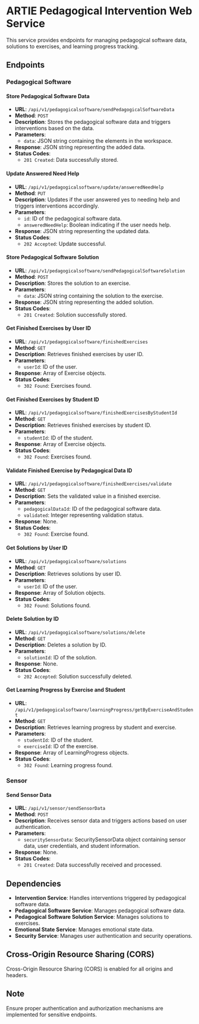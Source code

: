 # ARTIE Pedagogical Intervention Web Service

This service provides endpoints for managing pedagogical software data, solutions to exercises, and learning progress tracking.

## Endpoints

### Pedagogical Software

#### Store Pedagogical Software Data
- **URL**: `/api/v1/pedagogicalsoftware/sendPedagogicalSoftwareData`
- **Method**: `POST`
- **Description**: Stores the pedagogical software data and triggers interventions based on the data.
- **Parameters**:
  - `data`: JSON string containing the elements in the workspace.
- **Response**: JSON string representing the added data.
- **Status Codes**:
  - `201 Created`: Data successfully stored.

#### Update Answered Need Help
- **URL**: `/api/v1/pedagogicalsoftware/update/answeredNeedHelp`
- **Method**: `PUT`
- **Description**: Updates if the user answered yes to needing help and triggers interventions accordingly.
- **Parameters**:
  - `id`: ID of the pedagogical software data.
  - `answeredNeedHelp`: Boolean indicating if the user needs help.
- **Response**: JSON string representing the updated data.
- **Status Codes**:
  - `202 Accepted`: Update successful.

#### Store Pedagogical Software Solution
- **URL**: `/api/v1/pedagogicalsoftware/sendPedagogicalSoftwareSolution`
- **Method**: `POST`
- **Description**: Stores the solution to an exercise.
- **Parameters**:
  - `data`: JSON string containing the solution to the exercise.
- **Response**: JSON string representing the added solution.
- **Status Codes**:
  - `201 Created`: Solution successfully stored.

#### Get Finished Exercises by User ID
- **URL**: `/api/v1/pedagogicalsoftware/finishedExercises`
- **Method**: `GET`
- **Description**: Retrieves finished exercises by user ID.
- **Parameters**:
  - `userId`: ID of the user.
- **Response**: Array of Exercise objects.
- **Status Codes**:
  - `302 Found`: Exercises found.

#### Get Finished Exercises by Student ID
- **URL**: `/api/v1/pedagogicalsoftware/finishedExercisesByStudentId`
- **Method**: `GET`
- **Description**: Retrieves finished exercises by student ID.
- **Parameters**:
  - `studentId`: ID of the student.
- **Response**: Array of Exercise objects.
- **Status Codes**:
  - `302 Found`: Exercises found.

#### Validate Finished Exercise by Pedagogical Data ID
- **URL**: `/api/v1/pedagogicalsoftware/finishedExercises/validate`
- **Method**: `GET`
- **Description**: Sets the validated value in a finished exercise.
- **Parameters**:
  - `pedagogicalDataId`: ID of the pedagogical software data.
  - `validated`: Integer representing validation status.
- **Response**: None.
- **Status Codes**:
  - `302 Found`: Exercise found.

#### Get Solutions by User ID
- **URL**: `/api/v1/pedagogicalsoftware/solutions`
- **Method**: `GET`
- **Description**: Retrieves solutions by user ID.
- **Parameters**:
  - `userId`: ID of the user.
- **Response**: Array of Solution objects.
- **Status Codes**:
  - `302 Found`: Solutions found.

#### Delete Solution by ID
- **URL**: `/api/v1/pedagogicalsoftware/solutions/delete`
- **Method**: `GET`
- **Description**: Deletes a solution by ID.
- **Parameters**:
  - `solutionId`: ID of the solution.
- **Response**: None.
- **Status Codes**:
  - `202 Accepted`: Solution successfully deleted.

#### Get Learning Progress by Exercise and Student
- **URL**: `/api/v1/pedagogicalsoftware/learningProgress/getByExerciseAndStudent`
- **Method**: `GET`
- **Description**: Retrieves learning progress by student and exercise.
- **Parameters**:
  - `studentId`: ID of the student.
  - `exerciseId`: ID of the exercise.
- **Response**: Array of LearningProgress objects.
- **Status Codes**:
  - `302 Found`: Learning progress found.

### Sensor

#### Send Sensor Data
- **URL**: `/api/v1/sensor/sendSensorData`
- **Method**: `POST`
- **Description**: Receives sensor data and triggers actions based on user authentication.
- **Parameters**:
  - `securitySensorData`: SecuritySensorData object containing sensor data, user credentials, and student information.
- **Response**: None.
- **Status Codes**:
  - `201 Created`: Data successfully received and processed.

## Dependencies

- **Intervention Service**: Handles interventions triggered by pedagogical software data.
- **Pedagogical Software Service**: Manages pedagogical software data.
- **Pedagogical Software Solution Service**: Manages solutions to exercises.
- **Emotional State Service**: Manages emotional state data.
- **Security Service**: Manages user authentication and security operations.

## Cross-Origin Resource Sharing (CORS)

Cross-Origin Resource Sharing (CORS) is enabled for all origins and headers.

## Note

Ensure proper authentication and authorization mechanisms are implemented for sensitive endpoints.
